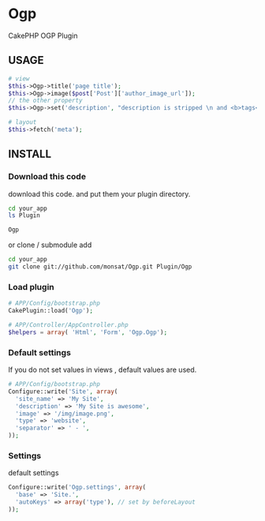 Ogp
===

CakePHP OGP Plugin

USAGE
-----

```php
# view
$this->Ogp->title('page title');
$this->Ogp->image($post['Post']['author_image_url']);
// the other property
$this->Ogp->set('description', "description is stripped \n and <b>tags</b>");

# layout
$this->fetch('meta');
```

INSTALL
-------

### Download this code

download this code. and put them your plugin directory.

```sh
cd your_app
ls Plugin

Ogp
```

or clone / submodule add

```sh
cd your_app
git clone git://github.com/monsat/Ogp.git Plugin/Ogp
```

### Load plugin
```php
# APP/Config/bootstrap.php
CakePlugin::load('Ogp');
```

```php
# APP/Controller/AppController.php
$helpers = array( 'Html', 'Form', 'Ogp.Ogp');
```

### Default settings

If you do not set values in views , default values are used.

```php
# APP/Config/bootstrap.php
Configure::write('Site', array(
  'site_name' => 'My Site',
  'description' => 'My Site is awesome',
  'image' => '/img/image.png',
  'type' => 'website',
  'separator' => ' - ',
));
```

### Settings

default settings

```php
Configure::write('Ogp.settings', array(
  'base' => 'Site.',
  'autoKeys' => array('type'), // set by beforeLayout
));
```
